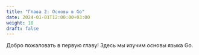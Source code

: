 ```yaml
---
title: "Глава 2: Основы в Go"
date: 2024-01-01T12:00:00+03:00
weight: 10
draft: false
---
```


Добро пожаловать в первую главу! Здесь мы изучим основы языка Go.